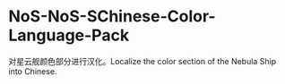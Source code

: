 # NoS-NoS-SChinese-Color-Language-Pack
对星云舰颜色部分进行汉化。Localize the color section of the Nebula Ship into Chinese.
